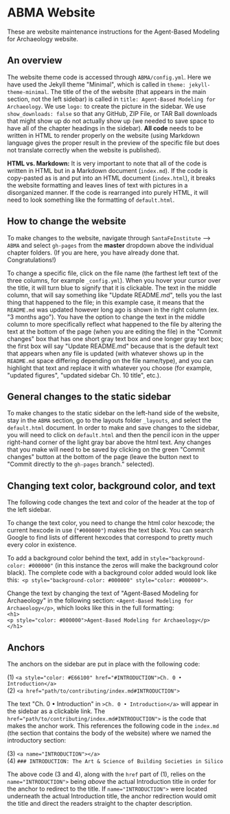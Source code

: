 # ABMA Website 
These are website maintenance instructions for the Agent-Based Modeling for Archaeology website.

## An overview
The website theme code is accessed through `ABMA/config.yml`. Here we have used the Jekyll theme "Minimal", which is called in `theme: jekyll-theme-minimal`. The title of the of the website (that appears in the main section, not the left sidebar) is called in `title: Agent-Based Modeling for Archaeology`. We use `logo:` to create the picture in the sidebar. We use `show_downloads: false` so that any GitHub, ZIP File, or TAR Ball downloads that might show up do not actually show up (we needed to save space to have all of the chapter headings in the sidebar). **All code** needs to be written in HTML to render properly on the website (using Markdown language gives the proper result in the preview of the specific file but does not translate correctly when the website is published).

**HTML vs. Markdown:** It is very important to note that all of the code is written in HTML but in a Markdown document (`index.md`). If the code is copy-pasted as is and put into an HTML document (`index.html`), it breaks the website formatting and leaves lines of text with pictures in a disorganized manner. If the code is rearranged into purely HTML, it will need to look something like the formatting of `default.html`.

## How to change the website
To make changes to the website, navigate through `SantaFeInstitute` --> `ABMA` and select `gh-pages` from the **master** dropdown above the individual chapter folders. (If you are here, you have already done that. Congratulations!)

To change a specific file, click on the file name (the farthest left text of the three columns, for example `_config.yml`). When you hover your cursor over the title, it will turn blue to signify that it is clickable. The text in the middle column, that will say something like "Update README.md", tells you the last thing that happened to the file; in this example case, it means that the `README.md` was updated however long ago is shown in the right column (ex. "3 months ago"). You have the option to change the text in the middle column to more specifically reflect what happened to the file by altering the text at the bottom of the page (when you are editing the file) in the "Commit changes" box that has one short gray text box and one longer gray text box; the first box will say "Update README.md" because that is the default text that appears when any file is updated (with whatever shows up in the `README.md` space differing depending on the file name/type), and you can highlight that text and replace it with whatever you choose (for example, "updated figures", "updated sidebar Ch. 10 title", etc.).

## General changes to the static sidebar
To make changes to the static sidebar on the left-hand side of the website, stay in the `ABMA` section, go to the layouts folder `_layouts`, and select the `default.html` document. In order to make and save changes to the sidebar, you will need to click on `default.html` and then the pencil icon in the upper right-hand corner of the light gray bar above the html text. Any changes that you make will need to be saved by clicking on the green "Commit changes" button at the bottom of the page (leave the button next to "Commit directly to the `gh-pages` branch." selected). 

## Changing text color, background color, and text
The following code changes the text and color of the header at the top of the left sidebar. 

To change the text color, you need to change the html color hexcode; the current hexcode in use (`"#000000"`) makes the text black. You can search Google to find lists of different hexcodes that correspond to pretty much every color in existence. 

To add a background color behind the text, add in `style="background-color: #000000"` (in this instance the zeros will make the background color black). The complete code with a background color added would look like this:` <p style="background-color: #000000" style="color: #000000">`. 

Change the text by changing the text of "Agent-Based Modeling for Archaeology" in the following section: `<Agent-Based Modeling for Archaeology</p>`, which looks like this in the full formatting: \
        `<h1>` \
          `<p style="color: #000000">Agent-Based Modeling for Archaeology</p>` \
        `</h1>` 

## Anchors
The anchors on the sidebar are put in place with the following code:

(1)      `<a style="color: #E66100" href="#INTRODUCTION">Ch. 0 • Introduction</a>` \
(2)      `<a href="path/to/contributing/index.md#INTRODUCTION">`
      
The text "Ch. 0 • Introduction" in `>Ch. 0 • Introduction</a>` will appear in the sidebar as a clickable link. The `href="path/to/contributing/index.md#INTRODUCTION">` is the code that makes the anchor work. This references the following code in the `index.md` (the section that contains the body of the website) where we named the introductory section:
  
(3)      `<a name="INTRODUCTION"></a>` \
(4)      `### INTRODUCTION: The Art & Science of Building Societies in Silico`

The above code (3 and 4), along with the `href` part of (1), relies on the `name="INTRODUCTION">` being *above* the actual Introduction title in order for the anchor to redirect to the title. If `name="INTRODUCTION">` were located underneath the actual Introduction title, the anchor redirection would omit the title and direct the readers straight to the chapter description. 
  
